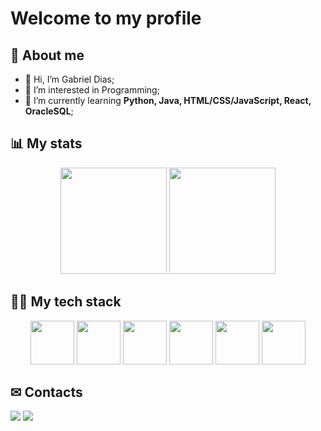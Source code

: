 # Welcome to my profile

## 📖 About me

- 👋 Hi, I’m Gabriel Dias;
- 👀 I’m interested in Programming;
- 🌱 I’m currently learning **Python, Java, HTML/CSS/JavaScript, React, OracleSQL**;

## 📊 My stats

<div align="center">
	<img height="170em" src="https://github-readme-stats.vercel.app/api?username=DabGias&theme=onedark&show_icons=true&hide_title=true" />
	<img height="170em" src="https://github-readme-stats.vercel.app/api/top-langs/?username=DabGias&theme=onedark&layout=compact&hide_title=true" />
</div>

## 👨‍💻 My tech stack

<div align="center">
	<img height="70" src="https://cdn.jsdelivr.net/gh/devicons/devicon/icons/python/python-original.svg" />
	<img height="70" src="https://cdn.jsdelivr.net/gh/devicons/devicon/icons/java/java-original.svg" />
	<img height="70" src="https://cdn.jsdelivr.net/gh/devicons/devicon/icons/html5/html5-original.svg" />
	<img height="70" src="https://cdn.jsdelivr.net/gh/devicons/devicon/icons/css3/css3-original.svg" />
	<img height="70" src="https://cdn.jsdelivr.net/gh/devicons/devicon/icons/javascript/javascript-original.svg" />
	<img height="70" src="https://cdn.jsdelivr.net/gh/devicons/devicon/icons/react/react-original.svg" />
</div>

## ✉ Contacts

<div>
	<a href="mailto:gabrielfurlaneti@gmail.com" target="_blank"><img src="https://img.shields.io/badge/Gmail-D14836?style=for-the-badge&logo=gmail&logoColor=white" /></a>
	<a href="linkedin.com/in/gabrielfurlaneti" target="_blank"><img src="https://img.shields.io/badge/LinkedIn-0077B5?style=for-the-badge&logo=linkedin&logoColor=white" /></a>
</div>
